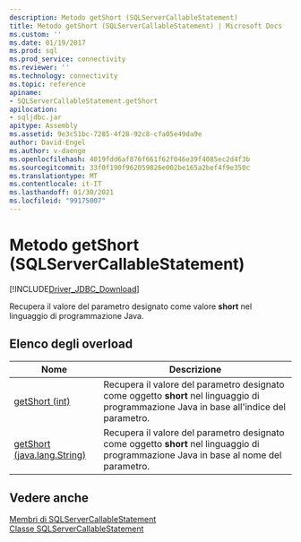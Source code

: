 ```yaml
---
description: Metodo getShort (SQLServerCallableStatement)
title: Metodo getShort (SQLServerCallableStatement) | Microsoft Docs
ms.custom: ''
ms.date: 01/19/2017
ms.prod: sql
ms.prod_service: connectivity
ms.reviewer: ''
ms.technology: connectivity
ms.topic: reference
apiname:
- SQLServerCallableStatement.getShort
apilocation:
- sqljdbc.jar
apitype: Assembly
ms.assetid: 9e3c51bc-7285-4f28-92c8-cfa05e49da9e
author: David-Engel
ms.author: v-daenge
ms.openlocfilehash: 4019fdd6af876f661f62f046e39f4085ec2d4f3b
ms.sourcegitcommit: 33f0f190f962059826e002be165a2bef4f9e350c
ms.translationtype: MT
ms.contentlocale: it-IT
ms.lasthandoff: 01/30/2021
ms.locfileid: "99175007"
---
```

# <a name="getshort-method-sqlservercallablestatement"></a>Metodo getShort (SQLServerCallableStatement)
[!INCLUDE[Driver_JDBC_Download](../../../includes/driver_jdbc_download.md)]

  Recupera il valore del parametro designato come valore **short** nel linguaggio di programmazione Java.  
  
## <a name="overload-list"></a>Elenco degli overload  
  
|Nome|Descrizione|  
|----------|-----------------|  
|[getShort (int)](../../../connect/jdbc/reference/getshort-method-int.md)|Recupera il valore del parametro designato come oggetto **short** nel linguaggio di programmazione Java in base all'indice del parametro.|  
|[getShort (java.lang.String)](../../../connect/jdbc/reference/getshort-method-java-lang-string.md)|Recupera il valore del parametro designato come oggetto **short** nel linguaggio di programmazione Java in base al nome del parametro.|  
  
## <a name="see-also"></a>Vedere anche  
 [Membri di SQLServerCallableStatement](../../../connect/jdbc/reference/sqlservercallablestatement-members.md)   
 [Classe SQLServerCallableStatement](../../../connect/jdbc/reference/sqlservercallablestatement-class.md)  
  
  
